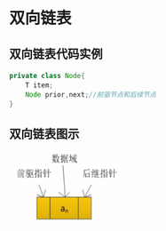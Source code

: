 # 双向链表

## 双向链表代码实例

```java
private class Node{
    T item;			
    Node prior,next;//前驱节点和后续节点
}
```

## 双向链表图示

![image-20200810112028871](../../../assets/image-20200810112028871.png)

## 